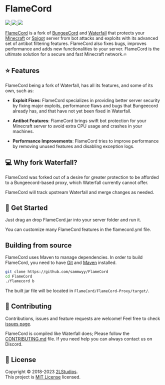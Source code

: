 # FlameCord

<a href="https://builtbybit.com/resources/flamecord-mitigate-bots-exploits.13492/" alt="Download">
    <img src="https://img.shields.io/badge/Download-%244.99-blue?style=flat-square" />
</a>
<a href="https://discord.com/invite/gF36AT3" alt="Discord">
    <img src="https://img.shields.io/discord/442079515498381312?style=flat-square&color=%237289da&label=Discord&logo=discord&logoColor=%237289da" />
</a>
<a href="https://github.com/linsaftw/FlameCord/blob/master/LICENSE.txt" alt="License">
    <img src="https://img.shields.io/github/license/2lstudios-mc/flamecord?style=flat-square" />
</a>

<a href="https://builtbybit.com/resources/13492/" alt="FlameCord">FlameCord</a> is a fork of <a href="https://github.com/SpigotMC/BungeeCord" alt="BungeeCord">BungeeCord</a> and <a href="https://github.com/PaperMC/Waterfall" alt="Waterfall">Waterfall</a> that protects your <a href="https://minecraft.net" alt="Minecraft">Minecraft</a> or <a href="https://www.spigotmc.org/" alt="Spigot">Spigot</a> server from bot attacks and exploits with its advanced set of antibot filtering features. FlameCord also fixes bugs, improves performance and adds new functionalities to your server. FlameCord is the ultimate solution for a secure and fast Minecraft network.🔥

## ⭐ Features

FlameCord being a fork of Waterfall, has all its features, and some of its own, such as:

* **Exploit Fixes**: FlameCord specializes in providing better server security by fixing major exploits, performance flaws and bugs that Bungeecord already has, and that have not yet been fixed in Waterfall.
  
* **Antibot Features**: FlameCord brings swift bot protection for your Minecraft server to avoid extra CPU usage and crashes in your machines.

* **Performance Improvements**: FlameCord tries to improve performance by removing unused features and disabling exception logs.

## 💻 Why fork Waterfall?

FlameCord was forked out of a desire for greater protection to be afforded to a Bungeecord-based proxy, which Waterfall currently cannot offer.

FlameCord will track upstream Waterfall and merge changes as needed.

## 🌱 Get Started

Just drag an drop FlameCord.jar into your server folder and run it.

You can customize many FlameCord features in the flamecord.yml file.

## Building from source

FlameCord uses Maven to manage dependencies. In order to build FlameCord, you need to have [Git](https://git-scm.com/) and [Maven](https://maven.apache.org/) installed.

```bash
git clone https://github.com/sammwyy/FlameCord
cd FlameCord
./flamecord b
```

The built jar file will be located in `FlameCord/FlameCord-Proxy/target/`.

## 🤝 Contributing

Contributions, issues and feature requests are welcome!
Feel free to check [issues page](https://github.com/2lstudios-mc/flamecord).

FlameCord is compiled like Waterfall does; Please follow the [CONTRIBUTING.md](https://github.com/2lstudios-mc/FlameCord/blob/master/CONTRIBUTING.md) file. If you need help you can always contact us on Discord.

## 📝 License

Copyright © 2018-2023 [2LStudios](https://github.com/2lstudios-mc).  
This project is [MIT License](LICENSE.txt) licensed.
